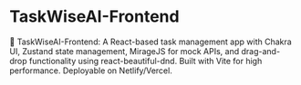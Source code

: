 # TaskWiseAI-Frontend
🚀 TaskWiseAI-Frontend: A React-based task management app with Chakra UI, Zustand state management, MirageJS for mock APIs, and drag-and-drop functionality using react-beautiful-dnd. Built with Vite for high performance. Deployable on Netlify/Vercel.
